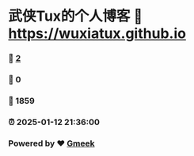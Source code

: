 # 武侠Tux的个人博客 :link: https://wuxiatux.github.io 
### :page_facing_up: [2](https://wuxiatux.github.io/tag.html) 
### :speech_balloon: 0 
### :hibiscus: 1859 
### :alarm_clock: 2025-01-12 21:36:00 
### Powered by :heart: [Gmeek](https://github.com/Meekdai/Gmeek)

